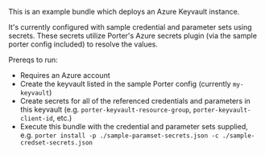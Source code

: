 This is an example bundle which deploys an Azure Keyvault instance.

It's currently configured with sample credential and parameter sets using secrets.  These secrets utilize Porter's Azure secrets plugin (via the sample porter config included) to resolve the values.

Prereqs to run:
 - Requires an Azure account
 - Create the keyvault listed in the sample Porter config (currently `my-keyvault`)
 - Create secrets for all of the referenced credentials and parameters in this keyvault (e.g. `porter-keyvault-resource-group`, `porter-keyvault-client-id`, etc.)
 - Execute this bundle with the credential and parameter sets supplied, e.g. 
 `porter install -p ./sample-paramset-secrets.json -c ./sample-credset-secrets.json`